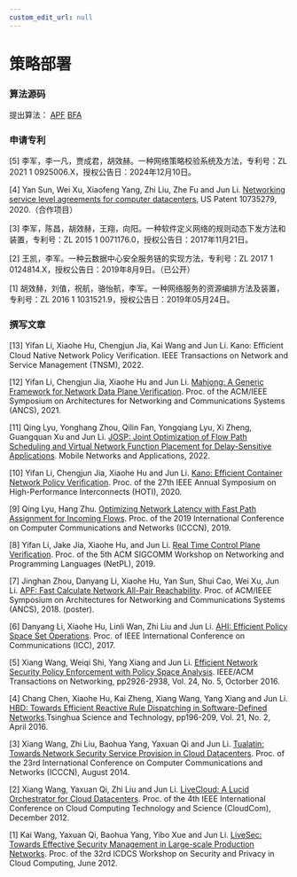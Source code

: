 ```yaml
---
custom_edit_url: null
---
```


# 策略部署

### 算法源码

提出算法： [APF](../../static/share/APF.rar) [BFA](https://github.com/Tsinghua-NSLab/BFA)

### 申请专利

[5] 李军，李一凡，贾成君，胡效赫。一种网络策略校验系统及方法，专利号：ZL 2021 1 0925006.X，授权公告日：2024年12月10日。

[4] Yan Sun, Wei Xu, Xiaofeng Yang, Zhi Liu, Zhe Fu and Jun Li. [Networking service level agreements for computer datacenters](https://uspto.report/patent/grant/10735279), US Patent 10735279, 2020.（合作项目）

[3] 李军，陈昌，胡效赫，王翔，向阳。一种软件定义网络的规则动态下发方法和装置，专利号：ZL 2015 1 0071176.0，授权公告日：2017年11月21日。

[2] 王凯，李军。一种云数据中心安全服务链的实现方法，专利号：ZL 2017 1 0124814.X，授权公告日：2019年8月9日。（已公开）

[1] 胡效赫，刘值，祝航，骆怡航，李军。一种网络服务的资源编排方法及装置，专利号：ZL 2016 1 1031521.9，授权公告日：2019年05月24日。

### 撰写文章

[13] Yifan Li, Xiaohe Hu, Chengjun Jia, Kai Wang and Jun Li. Kano: Eﬀicient Cloud Native Network Policy Verification. IEEE Transactions on Network and Service Management (TNSM), 2022.

[12] Yifan Li, Chengjun Jia, Xiaohe Hu and Jun Li. [Mahjong: A Generic Framework for Network Data Plane Verification](../../static/share/ancs2021_Mahjong.pdf). Proc. of the ACM/IEEE Symposium on Architectures for Networking and Communications Systems (ANCS), 2021.

[11] Qing Lyu, Yonghang Zhou, Qilin Fan, Yongqiang Lyu, Xi Zheng, Guangquan Xu and Jun Li. [JOSP: Joint Optimization of Flow Path Scheduling and Virtual Network Function Placement for Delay-Sensitive Applications](../../static/share/Qing_JOSP.pdf). Mobile Networks and Applications, 2022.

[10] Yifan Li, Chengjun Jia, Xiaohe Hu and Jun Li. [Kano: Efficient Container Network Policy Verification](../../static/share/Kano_HOTI20_Yifan.pdf). Proc. of the 27th IEEE Annual Symposium on High-Performance Interconnects (HOTI), 2020.

[9] Qing Lyu, Hang Zhu. [Optimizing Network Latency with Fast Path Assignment for Incoming Flows](../../static/share/FPA-camera_ready.pdf). Proc. of the 2019 International Conference on Computer Communications and Networks (ICCCN), 2019.

[8] Yifan Li, Jake Jia, Xiaohe Hu, and Jun Li. [Real Time Control Plane Verification](../../static/share/YifanLi-BFA-NetPL2019.pdf). Proc. of the 5th ACM SIGCOMM Workshop on Networking and Programming Languages (NetPL), 2019.

[7] Jinghan Zhou, Danyang Li, Xiaohe Hu, Yan Sun, Shui Cao, Wei Xu, Jun Li. [APF: Fast Calculate Network All-Pair Reachability](../../static/share/APF-JinghanZhou.pdf). Proc. of ACM/IEEE Symposium on Architectures for Networking and Communications Systems (ANCS), 2018. (poster).

[6] Danyang Li, Xiaohe Hu, Linli Wan, Zhi Liu and Jun Li. [AHI: Efficient Policy Space Set Operations](../../static/share/DanyangLi_ICC2017.pdf). Proc. of IEEE International Conference on Communications (ICC), 2017.

[5] Xiang Wang, Weiqi Shi, Yang Xiang and Jun Li. [Efficient Network Security Policy Enforcement with Policy Space Analysis](../../static/share/WangXiang-TON2015.pdf). IEEE/ACM Transactions on Networking, pp2926-2938, Vol. 24, No. 5, Octorber 2016.

[4] Chang Chen, Xiaohe Hu, Kai Zheng, Xiang Wang, Yang Xiang and Jun Li. [HBD: Towards Efficient Reactive Rule Dispatching in Software-Defined Networks](../../static/share/ChenChang-HBD-TST2016.pdf).Tsinghua Science and Technology, pp196-209, Vol. 21, No. 2, April 2016.

[3] Xiang Wang, Zhi Liu, Baohua Yang, Yaxuan Qi and Jun Li. [Tualatin: Towards Network Security Service Provision in Cloud Datacenters](../../static/share/WangXiang-ICCCN-2014-Tualatin.pdf). Proc. of the 23rd International Conference on Computer Communications and Networks (ICCCN), August 2014.

[2] Xiang Wang, Yaxuan Qi, Zhi Liu and Jun Li. [LiveCloud: A Lucid Orchestrator for Cloud Datacenters](../../static/share/WangXiang-cloudcom2012.pdf). Proc. of the 4th IEEE International Conference on Cloud Computing Technology and Science (CloudCom), December 2012.

[1] Kai Wang, Yaxuan Qi, Baohua Yang, Yibo Xue and Jun Li. [LiveSec: Towards Effective Security Management in Large-scale Production Networks](../../static/share/WangKai_ICDCS2012.pdf). Proc. of the 32rd ICDCS Workshop on Security and Privacy in Cloud Computing, June 2012.

